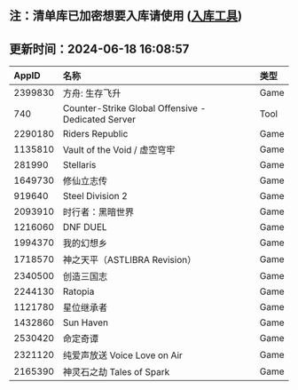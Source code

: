 ## 注：清单库已加密想要入库请使用 ([入库工具](https://github.com/BlankTMing/ManifestAutoUpdate/releases))

## 更新时间：2024-06-18 16:08:57
| AppID | 名称 | 类型  |
| :-------------------- | :----------------------------- | :----------- |
| 2399830 | 方舟: 生存飞升| Game |
| 740 | Counter-Strike Global Offensive - Dedicated Server| Tool |
| 2290180 | Riders Republic| Game |
| 1135810 | Vault of the Void / 虚空穹牢| Game |
| 281990 | Stellaris| Game |
| 1649730 | 修仙立志传| Game |
| 919640 | Steel Division 2| Game |
| 2093910 | 时行者：黑暗世界| Game |
| 1216060 | DNF DUEL| Game |
| 1994370 | 我的幻想乡| Game |
| 1718570 | 神之天平（ASTLIBRA Revision）| Game |
| 2340500 |  创造三国志| Game |
| 2244130 | Ratopia| Game |
| 1121780 | 星位继承者| Game |
| 1432860 | Sun Haven| Game |
| 2530420 | 命定奇谭| Game |
| 2321120 | 纯爱声放送 Voice Love on Air| Game |
| 2165390 | 神灵石之劫 Tales of Spark| Game |
